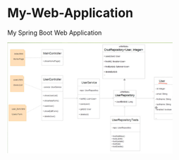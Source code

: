 # My-Web-Application
My Spring Boot Web Application
<div>
  <img height="250" width="375" alt="" src="src/main/resources/static/image/web-app-design.png" /> 
</div>
